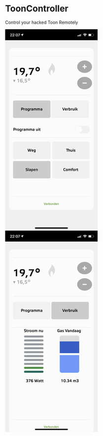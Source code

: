 # ToonController
Control your hacked Toon Remotely

<img src="https://github.com/sabsteef/ToonController/blob/master/ToonControlFirstTab.png" width="300" align="left" alt="Toon Remote Controller Screen 1"  >

<img src="https://github.com/sabsteef/ToonController/blob/master/ToonControlSecondTab.png" width="300" align="left" alt="Toon Remote Controller Screen 2">

